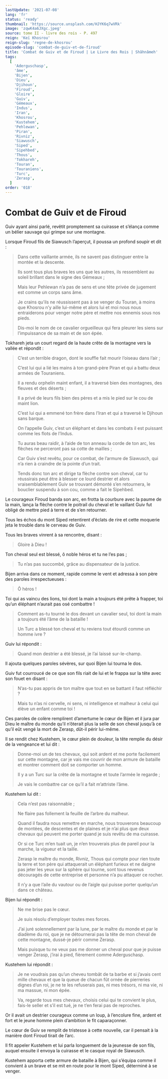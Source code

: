 ```yaml
---
lastUpdate: '2021-07-08'
lang: 'fr'
status: 'ready'
thumbnail: 'https://source.unsplash.com/HJYK6q7wVRk'
image: 'zqwK4a6JXgc.jpeg'
source: tome II - livre des rois - P. 497
reign: 'Keï Khosrou'
reign-slug: 'regne-de-khosrou'
episode-slug: 'combat-de-guiv-et-de-firoud'
title: 'Combat de Guiv et de Firoud | Le Livre des Rois | Shâhnâmeh'
tags:
  [
    'Aderguschasp',
    'âme',
    'Bijen',
    'Dieu',
    'Djihoun',
    'Firoud',
    'Gloire',
    'Guiv',
    'Gémeaux',
    'Indus',
    'Iran',
    'Khosrou',
    'Kustehem',
    'Pehlewan',
    'Piran',
    'Rivniz',
    'Siawusch',
    'Siped',
    'Sipehbed',
    'Thous',
    'Tokhareh',
    'Touran',
    'Touraniens',
    'Turc',
    'Zerasp',
  ]
order: '018'
---
```


<!-- LTeX: language=fr -->

# Combat de Guiv et de Firoud

Guiv ayant ainsi parlé, revêtit promptement sa cuirasse et s’élança comme un bélier sauvage qui grimpe sur une montagne.

Lorsque Firoud fils de Siawusch l’aperçut, il poussa un profond soupir et dit :

> Dans cette vaillante armée, ils ne savent pas distinguer entre la montée et la descente.
>
> Ils sont tous plus braves les uns que les autres, ils ressemblent au soleil brillant dans le signe des Gémeaux ;
>
> Mais leur Pehlewan n’a pas de sens et une tête privée de jugement est comme un corps sans âme.
>
> Je crains qu’ils ne réussissent pas à se venger du Touran, à moins que Khosrou n’y aille lui-même et alors lui et moi nous nous entraiderons pour venger notre père et mettre nos ennemis sous nos pieds.
>
> Dis-moi le nom de ce cavalier orgueilleux qui fera pleurer les siens sur l’impuissance de sa main et de son épée.

Tokhareh jeta un court regard de la haute crête de la montagne vers la vallée et répondit :

> C’est un terrible dragon, dont le souffle fait mourir l’oiseau dans l’air ;
>
> C’est lui qui a lié les mains à ton grand-père Piran et qui a battu deux armées de Touraniens.
>
> Il a rendu orphelin maint enfant, il a traversé bien des montagnes, des fleuves et des déserts ;
>
> Il a privé de leurs fils bien des pères et a mis le pied sur le cou de maint lion.
>
> C’est lui qui a emmené ton frère dans l’Iran et qui a traversé le Djihoun sans barque.
>
> On l’appelle Guiv, c’est un éléphant et dans les combats il est puissant comme les flots de l’Indus.
>
> Tu auras beau raidir, à l’aide de ton anneau la corde de ton arc, les flèches ne perceront pas sa cotte de mailles ;
>
> Car Guiv s’est revêtu, pour ce combat, de l’armure de Siawusch, qui n’a rien à craindre de la pointe d’un trait.
>
> Tends donc ton arc et dirige ta flèche contre son cheval, car tu réussirais peut être à blesser ce lourd destrier et alors vraisemblablement Guiv se trouvant démonté s’en retournera, le bouclier suspendu à son cou, comme a fait le Sipehbed.

Le courageux Firoud banda son arc, en frotta la courbure avec la paume de la main, lança la flèche contre le poitrail du cheval et le vaillant Guiv fut obligé de mettre pied à terre et de s’en retourner.

Tous les échos du mont Siped retentirent d’éclats de rire et cette moquerie jeta le trouble dans le cerveau de Guiv.

Tous les braves vinrent à sa rencontre, disant :

> Gloire à Dieu !

Ton cheval seul est blessé, ô noble héros et tu ne l’es pas ;

> Tu n’as pas succombé, grâce au dispensateur de la justice.

Bijen arriva dans ce moment, rapide comme le vent et adressa à son père des paroles irrespectueuses :

> Ô héros !

Toi qui as vaincu des lions, toi dont la main a toujours été prête à frapper, toi qu’un éléphant n’aurait pas osé combattre !

> Comment as-tu tourné le dos devant un cavalier seul, toi dont la main a toujours été l’âme de la bataille !
>
> Un Turc a blessé ton cheval et tu reviens tout étourdi comme un homme ivre ?

Guiv lui répondit :

> Quand mon destrier a été blessé, je l’ai laissé sur-le-champ.

Il ajouta quelques paroles sévères, sur quoi Bijen lui tourna le dos.

Guiv fut courroucé de ce que son fils riait de lui et le frappa sur la tête avec son fouet en disant :

> N’as-tu pas appris de ton maître que tout en se battant il faut réfléchir ?
>
> Mais tu n’as ni cervelle, ni sens, ni intelligence et malheur à celui qui élève un enfant comme toi !

Ces paroles de colère remplirent d’amertume le cœur de Bijen et il jura par Dieu le maître du monde qu’il n’ôterait plus la selle de son cheval jusqu’à ce qu’il eût vengé la mort de Zerasp, dût-il périr lui-même.

Il se rendit chez Kustehem, le cœur plein de douleur, la tête remplie du désir de la vengeance et lui dit :

> Donne-moi un de tes chevaux, qui soit ardent et me porte facilement sur cette montagne, car je vais me couvrir de mon armure de bataille et montrer comment doit se comporter un homme.
>
> Il y a un Turc sur la crête de la montagne et toute l’armée le regarde ;
>
> Je vais le combattre car ce qu’il a fait m’attriste l’âme.

Kustehem lui dit :

> Cela n’est pas raisonnable ;
>
> Ne flaire pas follement la feuille de l’arbre du malheur.
>
> Quand il faudra nous remettre en marche, nous trouverons beaucoup de montées, de descentes et de plaines et je n’ai plus que deux chevaux qui peuvent me porter quand je suis revêtu de ma cuirasse.
>
> Or si ce Turc m’en tuait un, je n’en trouverais plus de pareil pour la marche, la vigueur et la taille.
>
> Zerasp le maître du monde, Rivniz, Thous qui compte pour rien toute la terre et ton père qui attaquerait un éléphant furieux et ne daigne pas jeter les yeux sur la sphère qui tourne, sont tous revenus découragés de cette entreprise et personne n’a pu attaquer ce rocher.
>
> Il n’y a que l’aile du vautour ou de l’aigle qui puisse porter quelqu’un dans ce château.

Bijen lui répondit :

> Ne me brise pas le cœur.
>
> Je suis résolu d’employer toutes mes forces.
>
> J’ai juré solennellement par la lune, par le maître du monde et par le diadème du roi, que je ne détournerai pas la tête de mon cheval de cette montagne, dussé-je périr comme Zerasp.
>
> Mais puisque tu ne veux pas me donner un cheval pour que je puisse venger Zerasp, j’irai à pied, fièrement comme Aderguschasp.

Kustehem lui répondit :

> Je ne voudrais pas qu’un cheveu tombât de ta barbe et si j’avais cent mille chevaux et que la queue de chacun fût ornée de pierreries dignes d’un roi, je ne te les refuserais pas, ni mes trésors, ni ma vie, ni ma massue, ni mon épée.
>
> Va, regarde tous mes chevaux, choisis celui qui te convient le plus, fais-le seller et s’il est tué, je ne t’en ferai pas de reproches.

Or il avait un destrier courageux comme un loup, à l’encolure fine, ardent et fort et le jeune homme plein d’ambition le fit caparaçonner.

Le cœur de Guiv se remplit de tristesse à cette nouvelle, car il pensait à la manière dont Firoud tirait de l’arc.

Il fit appeler Kustehem et lui parla longuement de la jeunesse de son fils, auquel ensuite il envoya la cuirasse et le casque royal de Siawusch.

Kustehem apporta cette armure de bataille à Bijen, qui s’équipa comme il convient à un brave et se mit en route pour le mont Siped, déterminé à se venger.
